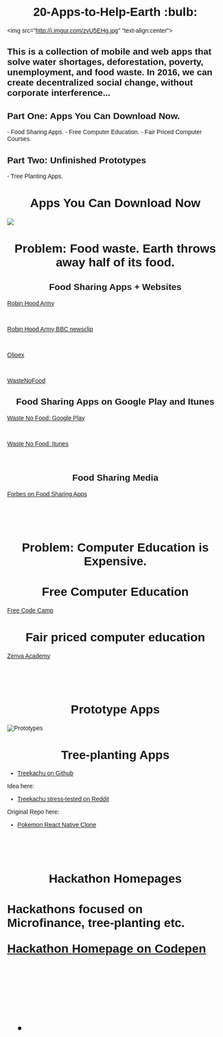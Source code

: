 <link href="https://fonts.googleapis.com/css?family=Raleway" rel="stylesheet">

<h1 align="center"> 20-Apps-to-Help-Earth :bulb:</h1>

<img src="http://i.imgur.com/zvU5EHg.jpg" "text-align:center">

<h2>This is a collection of mobile and web apps that solve water shortages, deforestation, poverty, unemployment, and food waste. In 2016, we can create decentralized social change, without corporate interference...</h2> 

<h2>Part One: Apps You Can Download Now.</h2>
- Food Sharing Apps.
- Free Computer Education.
- Fair Priced Computer Courses.

<h2>Part Two: Unfinished Prototypes</h2>
- Tree Planting Apps.

<h1 align="center">Apps You Can Download Now</h2>

<img src="http://i.imgur.com/25fikTd.jpg" text-align="center">

<h1 align="center">Problem: Food waste. Earth throws away half of its food.</h2> 

<h2 align="center">Food Sharing Apps + Websites</h2>

<a href="http://robinhoodarmy.com/">Robin Hood Army</a>

<br>

<a href="https://www.youtube.com/watch?v=MB5YaETLJNk">Robin Hood Army BBC newsclip</a>

<br>

<a href="http://olioex.com">Olioex</a>

<br>

<a href="http://wastenofood.org">WasteNoFood</a>

<h2 align="center">Food Sharing Apps on Google Play and Itunes</h2>

<a href="https://play.google.com/store/apps/details?id=com.wastenofood.app&hl=en">Waste No Food: Google Play</a>

<br>

<a href="https://itunes.apple.com/us/app/wastenofood/id866786935?mt=8">Waste No Food: Itunes</a>

<br>

<h2 align="center">Food Sharing Media</h2>

<a href="http://fortune.com/2015/04/16/could-these-apps-solve-americas-huge-food-waste-problem/">Forbes on Food Sharing Apps</a>

<br><br><br>

<h1 align="center">Problem: Computer Education is Expensive.</h2>

<h1 align="center">Free Computer Education</h1>

<a href="www.freecodecamp.com">Free Code Camp</a>

<h1 align="center">Fair priced computer education</h1>

<a href="https://academy.zenva.com">Zenva Academy</a>

<br><br><br>


<h1 align="center">Prototype Apps</h1>

![Prototypes](http://i.imgur.com/v6w17QK.jpg)

<h1 align="center">Tree-planting Apps</h1>

- <a href="https://github.com/Microflow/Treekachu">Treekachu on Github</a>

Idea here:

- <a href="https://www.reddit.com/r/SomebodyMakeThis/comments/50lqav/smt_treekachu_a_pokemon_go_clone_for_treeplanting">Treekachu stress-tested on Reddit</a>

Original Repo here: 

- <a href="https://github.com/VctrySam/Pokemon">Pokemon React Native Clone</a>

<br><br><br>


<h1 align="center">Hackathon Homepages<h1>

Hackathons focused on Microfinance, tree-planting etc. 

<a href="http://codepen.io/Teeke/pen/dXapmA">Hackathon Homepage on Codepen</a>

<br><br><br>


*

<style>
body {
font-family: 'Raleway', sans-serif;
}
</style>
